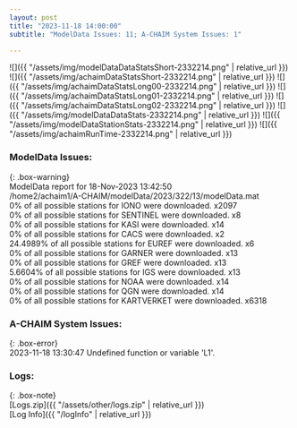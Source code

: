 ```yaml
---
layout: post
title: "2023-11-18 14:00:00"
subtitle: "ModelData Issues: 11; A-CHAIM System Issues: 1"

---
```


![]({{ "/assets/img/modelDataDataStatsShort-2332214.png" | relative_url }})
![]({{ "/assets/img/achaimDataStatsShort-2332214.png" | relative_url }})
![]({{ "/assets/img/achaimDataStatsLong00-2332214.png" | relative_url }})
![]({{ "/assets/img/achaimDataStatsLong01-2332214.png" | relative_url }})
![]({{ "/assets/img/achaimDataStatsLong02-2332214.png" | relative_url }})
![]({{ "/assets/img/modelDataDataStats-2332214.png" | relative_url }})
![]({{ "/assets/img/modelDataStationStats-2332214.png" | relative_url }})
![]({{ "/assets/img/achaimRunTime-2332214.png" | relative_url }})


### ModelData Issues:  
  
{: .box-warning}  
 ModelData report for 18-Nov-2023 13:42:50   
 /home2/achaim1/A-CHAIM/modelData/2023/322/13/modelData.mat   
 0% of all possible stations for IONO were downloaded. x2097   
 0% of all possible stations for SENTINEL were downloaded. x8   
 0% of all possible stations for KASI were downloaded. x14   
 0% of all possible stations for CACS were downloaded. x2   
 24.4989% of all possible stations for EUREF were downloaded. x6   
 0% of all possible stations for GARNER were downloaded. x13   
 0% of all possible stations for GREF were downloaded. x13   
 5.6604% of all possible stations for IGS were downloaded. x13   
 0% of all possible stations for NOAA were downloaded. x14   
 0% of all possible stations for QGN were downloaded. x14   
 0% of all possible stations for KARTVERKET were downloaded. x6318   
  
### A-CHAIM System Issues:  
  
{: .box-error}  
2023-11-18 13:30:47 Undefined function or variable 'L1'.  

### Logs:  
  
{: .box-note}  
[Logs.zip]({{ "/assets/other/logs.zip" | relative_url }})  
[Log Info]({{ "/logInfo" | relative_url }})  
